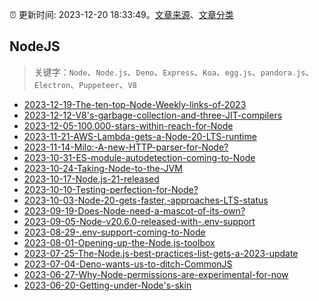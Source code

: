 :alarm_clock: 更新时间: 2023-12-20 18:33:49。[文章来源](/README.md)、[文章分类](/TAGS.md)

## NodeJS


> 关键字：`Node`、`Node.js`、`Deno`、`Express`、`Koa`、`egg.js`、`pandora.js`、`Electron`、`Puppeteer`、`V8`



- [2023-12-19-The-ten-top-Node-Weekly-links-of-2023](https://nodeweekly.com/issues/515) 
- [2023-12-12-V8's-garbage-collection-and-three-JIT-compilers](https://nodeweekly.com/issues/514) 
- [2023-12-05-100,000-stars-within-reach-for-Node](https://nodeweekly.com/issues/513) 
- [2023-11-21-AWS-Lambda-gets-a-Node-20-LTS-runtime](https://nodeweekly.com/issues/511) 
- [2023-11-14-Milo:-A-new-HTTP-parser-for-Node?](https://nodeweekly.com/issues/510) 
- [2023-10-31-ES-module-autodetection-coming-to-Node](https://nodeweekly.com/issues/508) 
- [2023-10-24-Taking-Node-to-the-JVM](https://nodeweekly.com/issues/507) 
- [2023-10-17-Node.js-21-released](https://nodeweekly.com/issues/506) 
- [2023-10-10-Testing-perfection-for-Node?](https://nodeweekly.com/issues/505) 
- [2023-10-03-Node-20-gets-faster,-approaches-LTS-status](https://nodeweekly.com/issues/504) 
- [2023-09-19-Does-Node-need-a-mascot-of-its-own?](https://nodeweekly.com/issues/502) 
- [2023-09-05-Node-v20.6.0-released-with-.env-support](https://nodeweekly.com/issues/500) 
- [2023-08-29-.env-support-coming-to-Node](https://nodeweekly.com/issues/499) 
- [2023-08-01-Opening-up-the-Node.js-toolbox](https://nodeweekly.com/issues/497) 
- [2023-07-25-The-Node.js-best-practices-list-gets-a-2023-update](https://nodeweekly.com/issues/496) 
- [2023-07-04-Deno-wants-us-to-ditch-CommonJS](https://nodeweekly.com/issues/493) 
- [2023-06-27-Why-Node-permissions-are-experimental-for-now](https://nodeweekly.com/issues/492) 
- [2023-06-20-Getting-under-Node's-skin](https://nodeweekly.com/issues/491) 
